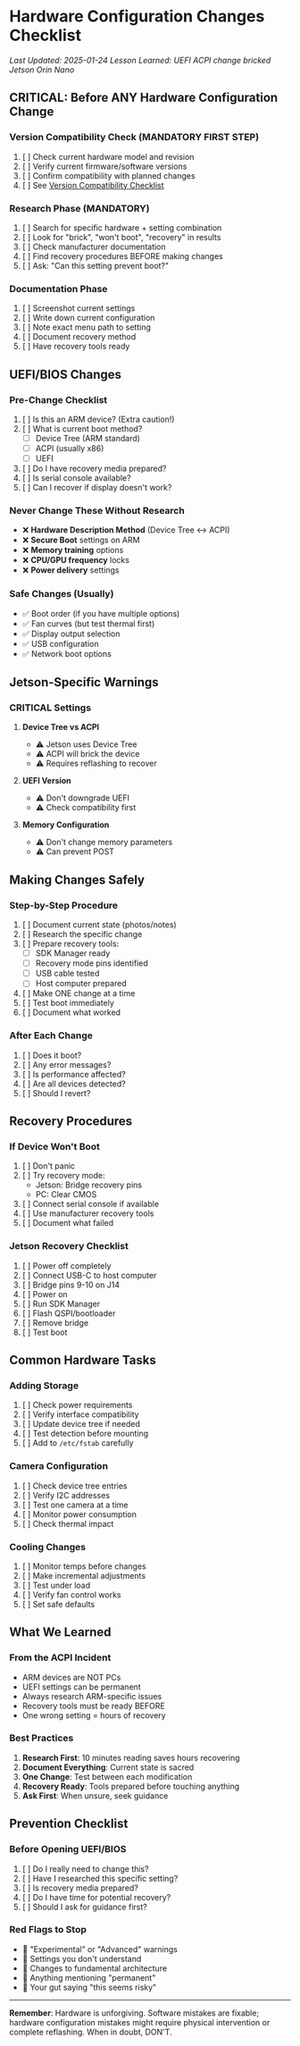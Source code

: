 # Hardware Configuration Changes Checklist

*Last Updated: 2025-01-24*
*Lesson Learned: UEFI ACPI change bricked Jetson Orin Nano*

## CRITICAL: Before ANY Hardware Configuration Change

### Version Compatibility Check (MANDATORY FIRST STEP)
1. [ ] Check current hardware model and revision
2. [ ] Verify current firmware/software versions
3. [ ] Confirm compatibility with planned changes
4. [ ] See [Version Compatibility Checklist](version_compatibility.md)

### Research Phase (MANDATORY)
1. [ ] Search for specific hardware + setting combination
2. [ ] Look for "brick", "won't boot", "recovery" in results
3. [ ] Check manufacturer documentation
4. [ ] Find recovery procedures BEFORE making changes
5. [ ] Ask: "Can this setting prevent boot?"

### Documentation Phase
1. [ ] Screenshot current settings
2. [ ] Write down current configuration
3. [ ] Note exact menu path to setting
4. [ ] Document recovery method
5. [ ] Have recovery tools ready

## UEFI/BIOS Changes

### Pre-Change Checklist
1. [ ] Is this an ARM device? (Extra caution!)
2. [ ] What is current boot method?
   - [ ] Device Tree (ARM standard)
   - [ ] ACPI (usually x86)
   - [ ] UEFI
3. [ ] Do I have recovery media prepared?
4. [ ] Is serial console available?
5. [ ] Can I recover if display doesn't work?

### Never Change These Without Research
- ❌ **Hardware Description Method** (Device Tree ↔ ACPI)
- ❌ **Secure Boot** settings on ARM
- ❌ **Memory training** options
- ❌ **CPU/GPU frequency** locks
- ❌ **Power delivery** settings

### Safe Changes (Usually)
- ✅ Boot order (if you have multiple options)
- ✅ Fan curves (but test thermal first)
- ✅ Display output selection
- ✅ USB configuration
- ✅ Network boot options

## Jetson-Specific Warnings

### CRITICAL Settings
1. **Device Tree vs ACPI**
   - ⚠️ Jetson uses Device Tree
   - ⚠️ ACPI will brick the device
   - ⚠️ Requires reflashing to recover

2. **UEFI Version**
   - ⚠️ Don't downgrade UEFI
   - ⚠️ Check compatibility first

3. **Memory Configuration**
   - ⚠️ Don't change memory parameters
   - ⚠️ Can prevent POST

## Making Changes Safely

### Step-by-Step Procedure
1. [ ] Document current state (photos/notes)
2. [ ] Research the specific change
3. [ ] Prepare recovery tools:
   - [ ] SDK Manager ready
   - [ ] Recovery mode pins identified
   - [ ] USB cable tested
   - [ ] Host computer prepared
4. [ ] Make ONE change at a time
5. [ ] Test boot immediately
6. [ ] Document what worked

### After Each Change
1. [ ] Does it boot?
2. [ ] Any error messages?
3. [ ] Is performance affected?
4. [ ] Are all devices detected?
5. [ ] Should I revert?

## Recovery Procedures

### If Device Won't Boot
1. [ ] Don't panic
2. [ ] Try recovery mode:
   - Jetson: Bridge recovery pins
   - PC: Clear CMOS
3. [ ] Connect serial console if available
4. [ ] Use manufacturer recovery tools
5. [ ] Document what failed

### Jetson Recovery Checklist
1. [ ] Power off completely
2. [ ] Connect USB-C to host computer
3. [ ] Bridge pins 9-10 on J14
4. [ ] Power on
5. [ ] Run SDK Manager
6. [ ] Flash QSPI/bootloader
7. [ ] Remove bridge
8. [ ] Test boot

## Common Hardware Tasks

### Adding Storage
1. [ ] Check power requirements
2. [ ] Verify interface compatibility
3. [ ] Update device tree if needed
4. [ ] Test detection before mounting
5. [ ] Add to `/etc/fstab` carefully

### Camera Configuration
1. [ ] Check device tree entries
2. [ ] Verify I2C addresses
3. [ ] Test one camera at a time
4. [ ] Monitor power consumption
5. [ ] Check thermal impact

### Cooling Changes
1. [ ] Monitor temps before changes
2. [ ] Make incremental adjustments
3. [ ] Test under load
4. [ ] Verify fan control works
5. [ ] Set safe defaults

## What We Learned

### From the ACPI Incident
- ARM devices are NOT PCs
- UEFI settings can be permanent
- Always research ARM-specific issues
- Recovery tools must be ready BEFORE
- One wrong setting = hours of recovery

### Best Practices
1. **Research First**: 10 minutes reading saves hours recovering
2. **Document Everything**: Current state is sacred
3. **One Change**: Test between each modification
4. **Recovery Ready**: Tools prepared before touching anything
5. **Ask First**: When unsure, seek guidance

## Prevention Checklist

### Before Opening UEFI/BIOS
1. [ ] Do I really need to change this?
2. [ ] Have I researched this specific setting?
3. [ ] Is recovery media prepared?
4. [ ] Do I have time for potential recovery?
5. [ ] Should I ask for guidance first?

### Red Flags to Stop
- 🚩 "Experimental" or "Advanced" warnings
- 🚩 Settings you don't understand
- 🚩 Changes to fundamental architecture
- 🚩 Anything mentioning "permanent"
- 🚩 Your gut saying "this seems risky"

---

**Remember**: Hardware is unforgiving. Software mistakes are fixable; hardware configuration mistakes might require physical intervention or complete reflashing. When in doubt, DON'T.